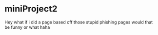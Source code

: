 # miniProject2
Hey what if i did a page based off those stupid phishing pages would that be funny or what haha
